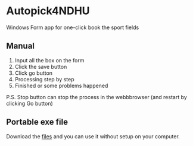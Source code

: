 # Autopick4NDHU

Windows Form app for one-click book the sport fields

## Manual

1. Input all the box on the form
1. Click the save button
1. Click go button
1. Processing step by step
1. Finished or some problems happened

P.S. Stop button can stop the process in the webbbrowser (and restart by clicking Go button)

## Portable exe file

Download the [files](Autopick4NDHU/bin/Release) and you can use it without setup on your computer. 
